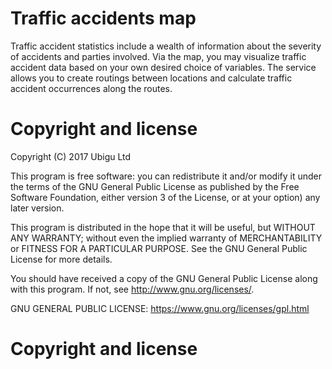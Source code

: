 # Traffic accidents map
Traffic accident statistics include a wealth of information about the severity of accidents and parties involved.
Via the map, you may visualize traffic accident data based on your own desired choice of variables.
The service allows you to create routings between locations and calculate traffic accident occurrences along the routes.


# Copyright and license
Copyright (C) 2017 Ubigu Ltd

This program is free software: you can redistribute it and/or modify 
it under the terms of the GNU General Public License as published by
the Free Software Foundation, either version 3 of the License, or
at your option) any later version.

This program is distributed in the hope that it will be useful,
but WITHOUT ANY WARRANTY; without even the implied warranty of
MERCHANTABILITY or FITNESS FOR A PARTICULAR PURPOSE.  See the
GNU General Public License for more details.

You should have received a copy of the GNU General Public License
along with this program.  If not, see <http://www.gnu.org/licenses/>.

GNU GENERAL PUBLIC LICENSE: https://www.gnu.org/licenses/gpl.html
# Copyright and license
